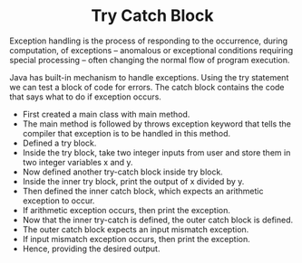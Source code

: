 <h1 align="center">Try Catch Block</h1>
Exception handling is the process of responding to the occurrence, during computation, of exceptions – anomalous or exceptional conditions requiring special processing – often changing the normal flow of program execution.

Java has built-in mechanism to handle exceptions. Using the try statement we can test a block of code for errors. The catch block contains the code that says what to do if exception occurs.

- First created a main class with main method.
- The main method is followed by throws exception keyword that tells the compiler that exception is to be handled in this method.
- Defined a try block.
- Inside the try block, take two integer inputs from user and store them in two integer variables x and y.
- Now defined another try-catch block inside try block.
- Inside the inner try block, print the output of x divided by y.
- Then defined the inner catch block, which expects an arithmetic exception to occur.
- If arithmetic exception occurs, then print the exception.
- Now that the inner try-catch is defined, the outer catch block is defined.
- The outer catch block expects an input mismatch exception.
- If input mismatch exception occurs, then print the exception.
- Hence, providing the desired output.
